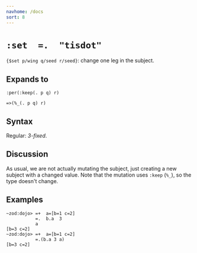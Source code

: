 ```yaml
---
navhome: /docs
sort: 8
---
```


# `:set  =.  "tisdot"` 

`{$set p/wing q/seed r/seed}`: change one leg in the subject.

## Expands to

```
:per(:keep(. p q) r)
```

```
=>(%_(. p q) r)
```

## Syntax

Regular: *3-fixed*.

## Discussion

As usual, we are not actually mutating the subject, just creating
a new subject with a changed value.  Note that the mutation uses
`:keep` (`%_`), so the type doesn't change.

## Examples

```
~zod:dojo> =+  a=[b=1 c=2]
           =.  b.a  3
           a
[b=3 c=2]
~zod:dojo> =+  a=[b=1 c=2]
           =.(b.a 3 a)
[b=3 c=2]
```
